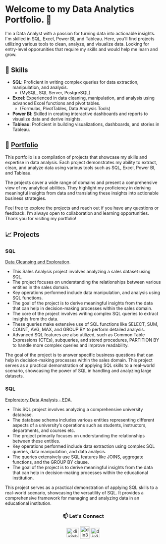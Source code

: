 # Welcome to my Data Analytics Portfolio. 👋

I'm a Data Analyst with a passion for turning data into actionable insights. I'm skilled in SQL, Excel, Power BI, and Tableau. Here, you'll find projects utilizing various tools to clean, analyze, and visualize data. Looking for entry-level opporunities that require my skills and would help me learn and grow.

## 🧰 Skills

- **SQL**: Proficient in writing complex queries for data extraction, manipulation, and analysis.
    - (MySQL, SQL Server, PostgreSQL)
- **Excel**: Experienced in data cleaning, manipulation, and analysis using advanced Excel functions and pivot tables.
    - (Formulas, PivotTables, Data Analysis Tools)
- **Power BI**: Skilled in creating interactive dashboards and reports to visualize data and derive insights.
- **Tableau**: Proficient in building visualizations, dashboards, and stories in Tableau.

## 📁 [Portfolio](https://github.com/din3shn/DA_Portfolio_Proj)

This portfolio is a compilation of projects that showcase my skills and expertise in data analysis. Each project demonstrates my ability to extract, clean, and analyze data using various tools such as SQL, Excel, Power BI, and Tableau.

The projects cover a wide range of domains and present a comprehensive view of my analytical abilities. They highlight my proficiency in deriving meaningful insights from data and translating these insights into actionable business strategies.

Feel free to explore the projects and reach out if you have any questions or feedback. I’m always open to collaboration and learning opportunities. Thank you for visiting my portfolio!

## 📈 Projects

### **SQL** 
[Data Cleansing and Exploration](https://github.com/din3shn/DA_Portfolio_Proj/tree/main/SQL_DataMart_Project).

   - This Sales Analysis project involves analyzing a sales dataset using SQL. <br>
   - The project focuses on understanding the relationships between various entities in the sales domain. <br>
   - Key operations performed include data manipulation, and analysis using SQL functions. <br>
   - The goal of the project is to derive meaningful insights from the data that can help in decision-making processes within the sales domain.<br>
   - The core of the project involves writing complex SQL queries to extract insights from the data. <br> 
   - These queries make extensive use of SQL functions like SELECT, SUM, COUNT, AVG, MAX, and GROUP BY to perform detailed analysis.<br>
   - Advanced SQL features are also utilized, such as Common Table Expressions (CTEs), subqueries, and stored procedures, PARTITION BY to handle more complex queries and improve readability.
     
The goal of the project is to answer specific business questions that can help in decision-making processes within the sales domain. This project serves as a practical demonstration of applying SQL skills to a real-world scenario, showcasing the power of SQL in handling and analyzing large datasets.

### **SQL**
[Exploratory Data Analysis - EDA](https://github.com/din3shn/DA_Portfolio_Proj/tree/main/SQL_University_Project).

   - This SQL project involves analyzing a comprehensive university database.
   - The database schema includes various entities representing different aspects of a university’s operations such as students, instructors, departments, and courses etc.
   - The project primarily focuses on understanding the relationships between these entities.
   - Key operations performed include data extraction using complex SQL queries, data manipulation, and data analysis.
   - The queries extensively use SQL features like JOINS, aggregate functions, and the GROUP BY clause.
   - The goal of the project is to derive meaningful insights from the data that can help in decision-making processes within the educational institution.

This project serves as a practical demonstration of applying SQL skills to a real-world scenario, showcasing the versatility of SQL. It provides a comprehensive framework for managing and analyzing data in an educational institution.


<h3 align="center"> 📫 Let's Connect </h3>
<p align=" center">
<a href="https://github.com/din3shn" target="blank"><img align="center" src="https://github.com/din3shn/din3shn.github.io/assets/160537914/a82d25c4-af44-47b8-9607-8e175ec07291" alt="din3shn" height="30" width="40" /></a>
<a href="https://linkedin.com/in/din3shn" target="blank"><img align="center" src="https://raw.githubusercontent.com/rahuldkjain/github-profile-readme-generator/master/src/images/icons/Social/linked-in-alt.svg" alt="din3shn" height="40" width="30" /></a>
<a href="https://www.hackerrank.com/din3shn" target="blank"><img align="center" src="https://raw.githubusercontent.com/rahuldkjain/github-profile-readme-generator/master/src/images/icons/Social/hackerrank.svg" alt="din3shn" height="30" width="30" /></a>

</p>
<!---
din3shn/din3shn is a ✨ special ✨ repository because its `README.md` (this file) appears on your GitHub profile.
You can click the Preview link to take a look at your changes.
--->
